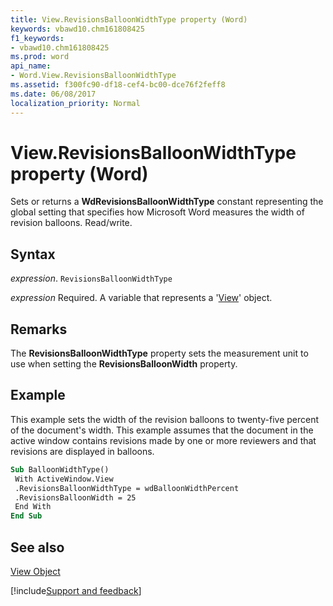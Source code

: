 ```yaml
---
title: View.RevisionsBalloonWidthType property (Word)
keywords: vbawd10.chm161808425
f1_keywords:
- vbawd10.chm161808425
ms.prod: word
api_name:
- Word.View.RevisionsBalloonWidthType
ms.assetid: f300fc90-df18-cef4-bc00-dce76f2feff8
ms.date: 06/08/2017
localization_priority: Normal
---
```



# View.RevisionsBalloonWidthType property (Word)

Sets or returns a  **WdRevisionsBalloonWidthType** constant representing the global setting that specifies how Microsoft Word measures the width of revision balloons. Read/write.


## Syntax

_expression_. `RevisionsBalloonWidthType`

_expression_ Required. A variable that represents a '[View](Word.View.md)' object.


## Remarks

The  **RevisionsBalloonWidthType** property sets the measurement unit to use when setting the **RevisionsBalloonWidth** property.


## Example

This example sets the width of the revision balloons to twenty-five percent of the document's width. This example assumes that the document in the active window contains revisions made by one or more reviewers and that revisions are displayed in balloons.


```vb
Sub BalloonWidthType() 
 With ActiveWindow.View 
 .RevisionsBalloonWidthType = wdBalloonWidthPercent 
 .RevisionsBalloonWidth = 25 
 End With 
End Sub
```


## See also


[View Object](Word.View.md)

[!include[Support and feedback](~/includes/feedback-boilerplate.md)]